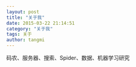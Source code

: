 ```yaml
---
layout: post
title: "关于我"
date: 2015-03-22 21:14:51
category: "关于我"
tags: 关于
author: tangmi
---
```

码农、服务器、搜索、Spider、数据、机器学习研究
<!--break-->

